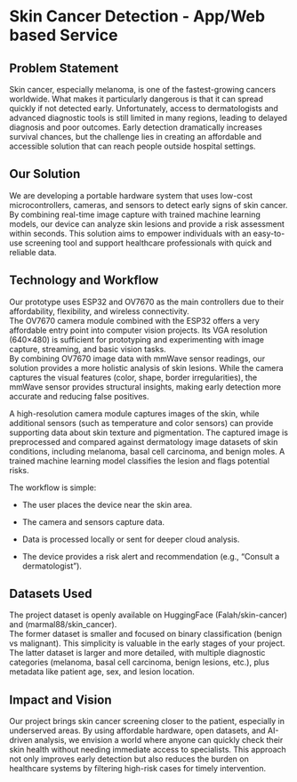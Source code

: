 # Skin Cancer Detection - App/Web based Service

## Problem Statement

Skin cancer, especially melanoma, is one of the fastest-growing cancers worldwide. What makes it particularly dangerous is that it can spread quickly if not detected early. Unfortunately, access to dermatologists and advanced diagnostic tools is still limited in many regions, leading to delayed diagnosis and poor outcomes. Early detection dramatically increases survival chances, but the challenge lies in creating an affordable and accessible solution that can reach people outside hospital settings.

## Our Solution

We are developing a portable hardware system that uses low-cost microcontrollers, cameras, and sensors to detect early signs of skin cancer. By combining real-time image capture with trained machine learning models, our device can analyze skin lesions and provide a risk assessment within seconds. This solution aims to empower individuals with an easy-to-use screening tool and support healthcare professionals with quick and reliable data.

## Technology and Workflow

Our prototype uses ESP32 and OV7670 as the main controllers due to their affordability, flexibility, and wireless connectivity.  
The OV7670 camera module combined with the ESP32 offers a very affordable entry point into computer vision projects. Its VGA resolution (640×480) is sufficient for prototyping and experimenting with image capture, streaming, and basic vision tasks.  
By combining OV7670 image data with mmWave sensor readings, our solution provides a more holistic analysis of skin lesions. While the camera captures the visual features (color, shape, border irregularities), the mmWave sensor provides structural insights, making early detection more accurate and reducing false positives.
  
A high-resolution camera module captures images of the skin, while additional sensors (such as temperature and color sensors) can provide supporting data about skin texture and pigmentation. The captured image is preprocessed and compared against dermatology image datasets of skin conditions, including melanoma, basal cell carcinoma, and benign moles. A trained machine learning model classifies the lesion and flags potential risks.

The workflow is simple:

- The user places the device near the skin area.

- The camera and sensors capture data.

- Data is processed locally or sent for deeper cloud analysis.

- The device provides a risk alert and recommendation (e.g., “Consult a dermatologist”).

## Datasets Used
The project dataset is openly available on HuggingFace (Falah/skin-cancer) and (marmal88/skin_cancer).  
The former dataset is smaller and focused on binary classification (benign vs malignant). This simplicity is valuable in the early stages of your project.  
The latter dataset is larger and more detailed, with multiple diagnostic categories (melanoma, basal cell carcinoma, benign lesions, etc.), plus metadata like patient age, sex, and lesion location.

## Impact and Vision

Our project brings skin cancer screening closer to the patient, especially in underserved areas. By using affordable hardware, open datasets, and AI-driven analysis, we envision a world where anyone can quickly check their skin health without needing immediate access to specialists. This approach not only improves early detection but also reduces the burden on healthcare systems by filtering high-risk cases for timely intervention.
